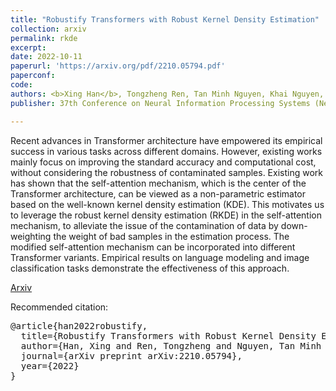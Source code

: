 ```yaml
---
title: "Robustify Transformers with Robust Kernel Density Estimation"
collection: arxiv
permalink: rkde
excerpt: 
date: 2022-10-11
paperurl: 'https://arxiv.org/pdf/2210.05794.pdf'
paperconf: 
code: 
authors: <b>Xing Han</b>, Tongzheng Ren, Tan Minh Nguyen, Khai Nguyen, Joydeep Ghosh and Nhat Ho
publisher: 37th Conference on Neural Information Processing Systems (NeurIPS 2023).

---
```

Recent advances in Transformer architecture have empowered its empirical success in various tasks across different domains. However, existing works mainly focus on improving the standard accuracy and computational cost, without considering the robustness of contaminated samples. Existing work has shown that the self-attention mechanism, which is the center of the Transformer architecture, can be viewed as a non-parametric estimator based on the well-known kernel density estimation (KDE). This motivates us to leverage the robust kernel density estimation (RKDE) in the self-attention mechanism, to alleviate the issue of the contamination of data by down-weighting the weight of bad samples in the estimation process. The modified self-attention mechanism can be incorporated into different Transformer variants. Empirical results on language modeling and image classification tasks demonstrate the effectiveness of this approach.


[Arxiv](https://arxiv.org/pdf/2210.05794.pdf) 

Recommended citation:
<pre>
@article{han2022robustify,
  title={Robustify Transformers with Robust Kernel Density Estimation},
  author={Han, Xing and Ren, Tongzheng and Nguyen, Tan Minh and Nguyen, Khai and Ghosh, Joydeep and Ho, Nhat},
  journal={arXiv preprint arXiv:2210.05794},
  year={2022}
}
</pre>